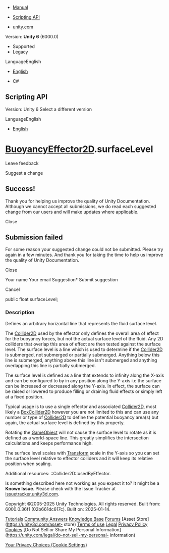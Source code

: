 [ ]()

  * [Manual](../Manual/index.html)
  * [Scripting API](../ScriptReference/index.html)

  * [unity.com](https://unity.com/)

Version: **Unity 6** (6000.0)

  * Supported
  * Legacy

LanguageEnglish

  * [English]()

  * C#

[ ](https://docs.unity3d.com)

## Scripting API

Version: Unity 6 Select a different version

LanguageEnglish

  * [English]()

#  [BuoyancyEffector2D](BuoyancyEffector2D.html).surfaceLevel

Leave feedback

Suggest a change

## Success!

Thank you for helping us improve the quality of Unity Documentation. Although
we cannot accept all submissions, we do read each suggested change from our
users and will make updates where applicable.

Close

## Submission failed

For some reason your suggested change could not be submitted. Please <a>try
again</a> in a few minutes. And thank you for taking the time to help us
improve the quality of Unity Documentation.

Close

Your name Your email Suggestion* Submit suggestion

Cancel

[ ]()

public float surfaceLevel;

### Description

Defines an arbitrary horizontal line that represents the fluid surface level.

The [Collider2D](Collider2D.html) used by the effector only defines the
overall area of effect for the buoyancy forces, but not the actual surface
level of the fluid. Any 2D colliders that overlap this area of effect are then
tested against the surface level. The surface level is a line which is used to
determine if the [Collider2D](Collider2D.html) is submerged, not submerged or
partially submerged. Anything below this line is submerged, anything above
this line isn't submerged and anything overlapping this line is partially
submerged.  
  
The surface level is defined as a line that extends to infinity along the
X-axis and can be configured to by in any position along the Y-axis i.e the
surface can be increased or decreased along the Y-axis. In effect, the surface
can be raised or lowered to produce filling or draining fluid effects or
simply left at a fixed position.  
  
Typical usage is to use a single effector and associated
[Collider2D](Collider2D.html), most likely a
[BoxCollider2D](BoxCollider2D.html) however you are not limited to this and
can use any number or type of [Collider2D](Collider2D.html) to define the
potential buoyancy area(s) but again, the actual surface level is defined by
this property.  
  
Rotating the [GameObject](GameObject.html) will not cause the surface level to
rotate as it is defined as a world-space line. This greatly simplifies the
intersection calculations and keeps performance high.  
  
The surface level scales with [Transform](Transform.html) scale in the Y-axis
so you can set the surface level relative to effector colliders and it will
keep its relative position when scaling.  
  
Additional resources: ::Collider2D::usedByEffector.

Is something described here not working as you expect it to? It might be a
**Known Issue**. Please check with the Issue Tracker at
[issuetracker.unity3d.com](https://issuetracker.unity3d.com).

Copyright ©2005-2025 Unity Technologies. All rights reserved. Built from:
6000.0.36f1 (02b661dc617c). Built on: 2025-01-14.

[Tutorials](https://unity3d.com/learn) [Community
Answers](https://answers.unity3d.com) [Knowledge
Base](https://support.unity3d.com/hc/en-us)
[Forums](https://forum.unity3d.com) [Asset Store](https://unity3d.com/asset-
store) [Terms of use](https://docs.unity3d.com/Manual/TermsOfUse.html)
[Legal](https://unity.com/legal) [Privacy
Policy](https://unity.com/legal/privacy-policy)
[Cookies](https://unity.com/legal/cookie-policy) [Do Not Sell or Share My
Personal Information](https://unity.com/legal/do-not-sell-my-personal-
information)

[Your Privacy Choices (Cookie Settings)](javascript:void\(0\);)

